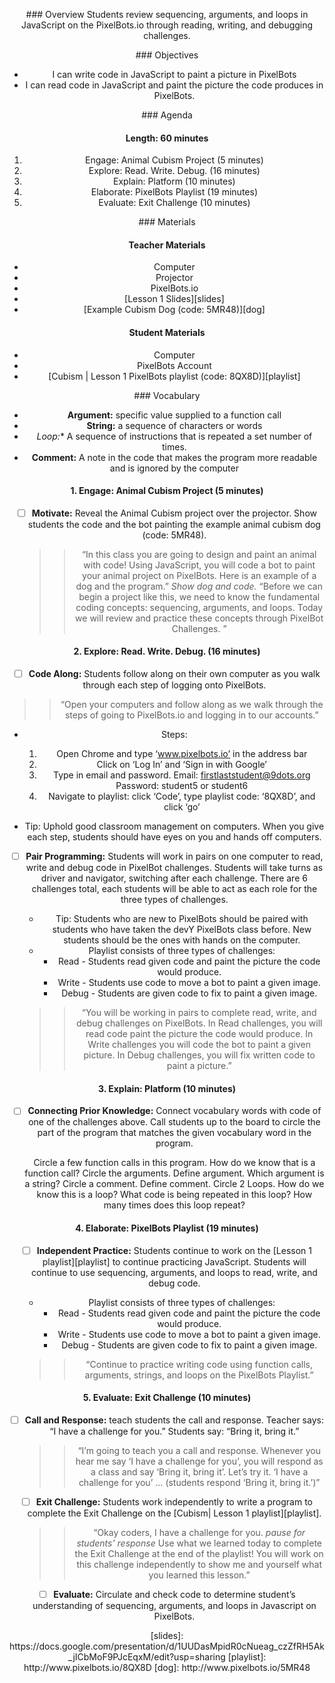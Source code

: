 <header title='Review PixelBots' subtitle='Cubism: Lesson 1'/>

<notable>

<iconp src='/icons/activity.png'>### Overview</iconp>
Students review sequencing, arguments, and loops in JavaScript on the PixelBots.io through reading, writing, and debugging challenges.


<iconp src='/icons/objectives.png'>### Objectives</iconp>
- I can write code in JavaScript to paint a picture in PixelBots
- I can read code in JavaScript and paint the picture the code produces in PixelBots.




<iconp src='/icons/agenda.png'>### Agenda</iconp>

#### Length: 60 minutes

1. Engage: Animal Cubism Project (5 minutes)
1. Explore: Read. Write. Debug. (16 minutes)
1. Explain: Platform (10 minutes)
1. Elaborate: PixelBots Playlist (19 minutes)
1. Evaluate: Exit Challenge (10 minutes)


<note>

<iconp src='/icons/materials.png'>### Materials</iconp>

#### Teacher Materials
- Computer
- Projector
- PixelBots.io
- [Lesson 1 Slides][slides]
- [Example Cubism Dog (code: 5MR48)][dog]


#### Student Materials
- Computer
- PixelBots Account
- [Cubism | Lesson 1 PixelBots playlist (code:  8QX8D)][playlist]


<iconp src='/icons/vocab.png'>### Vocabulary</iconp>
- **Argument:** specific value supplied to a function call
- **String:** a sequence of characters or words
- **Loop*:** A sequence of instructions that is repeated a set number of times.
- **Comment:** A note in the code that makes the program more readable and is ignored by the computer

</note>
<pagebreak/>

#### 1. Engage: Animal Cubism Project (5 minutes)
- [ ] **Motivate:** Reveal the Animal Cubism project over the projector. Show students the code and the bot painting the example animal cubism dog (code: 5MR48).
  >>“In this class you are going to design and paint an animal with code! Using JavaScript,  you will code a bot to paint your animal project on PixelBots. Here is an example of a dog and the program.”
  *Show dog and code.*
  “Before we can begin a project like this, we need to know the fundamental coding concepts: sequencing, arguments, and loops. Today we will review and practice these concepts through PixelBot Challenges. ”


#### 2. Explore: Read. Write. Debug. (16 minutes)
- [ ] **Code Along:**  Students follow along on their own computer as you walk through each step of logging onto PixelBots.
 >> “Open your computers and follow along as we walk through the steps of going to PixelBots.io and logging in to our accounts.”

 - Steps:
    1. Open Chrome and type ‘www.pixelbots.io’ in the address bar
    1. Click on ‘Log In’  and ‘Sign in with Google’
    1. Type in email and password.
             Email: firstlaststudent@9dots.org
             Password: student5 or student6
    1. Navigate to playlist: click ‘Code’, type playlist code: ‘8QX8D’, and click ‘go’

  - Tip: Uphold good classroom management on computers. When you give each step, students should have eyes on you and hands off computers.


- [ ] **Pair Programming:** Students will work in pairs on one computer to read, write and debug code in PixelBot challenges. Students will take turns as driver and navigator, switching after each challenge. There are 6 challenges total, each students will be able to act as each role for the three types of challenges.
  - Tip: Students who are new to PixelBots should be paired with students who have taken the devY PixelBots class before. New students should be the ones with hands on the computer.
  - Playlist consists of three types of challenges:
    - Read - Students read given code and paint the picture the code would produce.
    - Write - Students use code to move a bot to paint a given image.
    - Debug - Students are given code to fix to paint a given image.

  >>“You will be working in pairs to complete read, write, and debug challenges on PixelBots. In Read challenges, you will read code paint the picture the code would produce. In Write challenges you will code the bot to paint a given picture. In Debug challenges, you will fix written code to paint a picture.”


#### 3. Explain: Platform (10 minutes)
- [ ] **Connecting Prior Knowledge:** Connect vocabulary words with code of one of the challenges above. Call students up to the board to circle the part of the program that matches the given vocabulary word in the program.

  <iconp type='question'>Circle a few function calls in this program.</iconp>
  <iconp type='question'>How do we know that is a function call?</iconp>
  <iconp type='question'>Circle the arguments.</iconp>
  <iconp type='question'>Define argument.</iconp>
  <iconp type='question'>Which argument is a string?</iconp>
  <iconp type='question'>Circle a comment.</iconp>
  <iconp type='question'>Define comment.</iconp>
  <iconp type='question'>Circle 2 Loops.</iconp>
  <iconp type='question'>How do we know this is a loop?</iconp>
  <iconp type='question'>What code is being repeated in this loop?</iconp>
  <iconp type='question'>How many times does this loop repeat?</iconp>



#### 4. Elaborate: PixelBots Playlist (19 minutes)
- [ ] **Independent Practice:** Students continue to work on the [Lesson 1 playlist][playlist] to continue practicing JavaScript. Students will continue to use sequencing, arguments, and loops to read, write, and debug code.
  - Playlist consists of three types of challenges:
    - Read - Students read given code and paint the picture the code would produce.
    - Write - Students use code to move a bot to paint a given image.
    - Debug - Students are given code to fix to paint a given image.

  >>“Continue to practice writing code using function calls, arguments, strings, and loops on the PixelBots Playlist.”


#### 5. Evaluate: Exit Challenge (10  minutes)

- [ ] **Call and Response:** teach students the call and response. Teacher says: “I have a challenge for you.” Students say: “Bring it, bring it.”
  >>“I’m going to teach you a call and response. Whenever you hear me say ‘I have a challenge for you’, you will respond as a class and say ‘Bring it, bring it’. Let’s try it. ‘I have a challenge for you’ … (students respond ‘Bring it, bring it.’)”


- [ ] **Exit Challenge:** Students work independently to write a program to complete the Exit Challenge on the [Cubism| Lesson 1 playlist][playlist].
  >>“Okay coders, I have a challenge for you. *pause for students’ response*   Use what we learned today to complete the Exit Challenge at the end of the playlist! You will work on this challenge independently to show me and yourself what you learned this lesson.”


- [ ] **Evaluate:** Circulate and check code to determine student’s understanding of sequencing, arguments, and loops in Javascript on PixelBots.




</notable>
[slides]: https://docs.google.com/presentation/d/1UUDasMpidR0cNueag_czZfRH5Ak_jICbMoF9PJcEqxM/edit?usp=sharing
[playlist]: http://www.pixelbots.io/8QX8D
[dog]: http://www.pixelbots.io/5MR48
